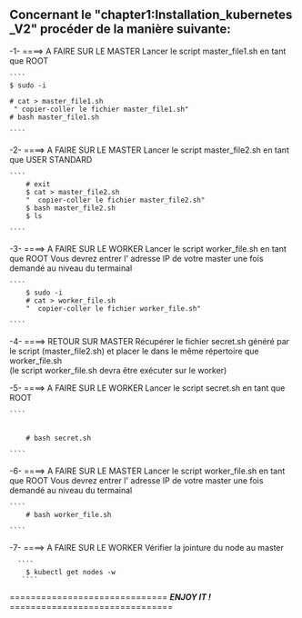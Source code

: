 ## Concernant le  "chapter1:Installation_kubernetes _V2" procéder de la manière suivante: 

-1- ====> A FAIRE SUR LE MASTER
Lancer le script master_file1.sh en tant que ROOT

    ````
    $ sudo -i 
    
    # cat > master_file1.sh
     " copier-coller le fichier master_file1.sh"
    # bash master_file1.sh
    
    ````

-2- ====> A FAIRE SUR LE MASTER 
Lancer le script master_file2.sh en tant que USER STANDARD
    
    ````
        # exit
        $ cat > master_file2.sh 
        "  copier-coller le fichier master_file2.sh"
        $ bash master_file2.sh 
        $ ls
        
    ````

-3- ====> A FAIRE SUR LE WORKER
    Lancer le script worker_file.sh en tant que ROOT
    Vous devrez entrer l' adresse IP de votre master une fois demandé au niveau du termainal
    
    ````
        $ sudo -i  
        # cat > worker_file.sh 
        "  copier-coller le fichier worker_file.sh"  
    
    ````
-4- ====> RETOUR SUR MASTER
    Récupérer le fichier secret.sh généré par le script (master_file2.sh) et placer le dans le même répertoire que worker_file.sh                       
    (le script worker_file.sh devra être exécuter sur le worker)
    
-5- ====> A FAIRE SUR LE WORKER
    Lancer le script secret.sh en tant que ROOT
    
    ````
    
    
        # bash secret.sh
        
    ````

-6- ====> A FAIRE SUR LE MASTER
    Lancer le script worker_file.sh en tant que ROOT
    Vous devrez entrer l' adresse IP de votre master une fois demandé au niveau du termainal
    
    ````
        # bash worker_file.sh  
    
    ````

-7- ====> A FAIRE SUR LE WORKER
    Vérifier la jointure du node au master

      ````
        $ kubectl get nodes -w
       ````
  ==============================  ***ENJOY IT !***  ===============================

